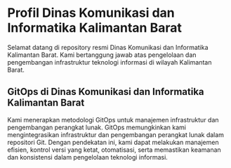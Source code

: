 # Profil Dinas Komunikasi dan Informatika Kalimantan Barat

Selamat datang di repository resmi Dinas Komunikasi dan Informatika Kalimantan Barat. Kami bertanggung jawab atas pengelolaan dan pengembangan infrastruktur teknologi informasi di wilayah Kalimantan Barat.

## GitOps di Dinas Komunikasi dan Informatika Kalimantan Barat

Kami menerapkan metodologi GitOps untuk manajemen infrastruktur dan pengembangan perangkat lunak. GitOps memungkinkan kami mengintegrasikan infrastruktur dan pengembangan perangkat lunak dalam repositori Git. Dengan pendekatan ini, kami dapat melakukan manajemen efisien, kontrol versi yang ketat, otomatisasi, serta memastikan keamanan dan konsistensi dalam pengelolaan teknologi informasi.
